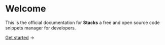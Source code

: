 # Welcome

This is the official documentation for **Stacks** a free and open source code snippets manager for developers.

[Get started](/general/layout.md) →
